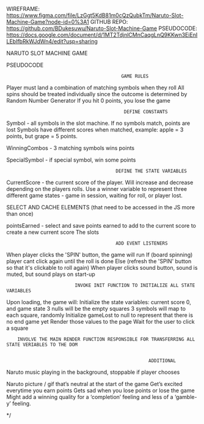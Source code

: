 
WIREFRAME: https://www.figma.com/file/LzGgt5KdB81m0cQzQubkTm/Naruto-Slot-Machine-Game?node-id=0%3A1
GITHUB REPO: https://github.com/BDukesuwu/Naruto-Slot-Machine-Game
PSEUDOCODE: https://docs.google.com/document/d/1MT2TdjnlCMnCaqgLnQ9KKwn3EiEnILEbIfbRkWJdWn4/edit?usp=sharing

NARUTO SLOT MACHINE GAME

PSEUDOCODE

                                              GAME RULES
Player must land a combination of matching symbols when they roll
All spins should be treated individually since the outcome is determined by Random Number Generator
If you hit 0 points, you lose the game


                                               DEFINE CONSTANTS

Symbol - all symbols in the slot machine.
If no symbols match, points are lost
Symbols have different scores when matched, example: apple = 3 points, but grape = 5 points.

WinningCombos - 3 matching symbols wins points

SpecialSymbol - if special symbol, win some points 


                                            DEFINE THE STATE VARIABLES

CurrentScore - the current score of the player. Will increase and decrease depending on the players rolls.
Use a winner variable to represent three different game states - game in session, waiting for roll, or player lost.

SELECT AND CACHE ELEMENTS (that need to be accessed in the JS more than once)

pointsEarned - select and save points earned to add to the current score to create a new current score
The slots

                                            ADD EVENT LISTENERS

When player clicks the 'SPIN' button, the game will run
If (board spinning) player cant click again until the roll is done
Else (refresh the 'SPIN' button so that it's clickable to roll again)
When player clicks sound button, sound is muted, but sound plays on start-up





                             INVOKE INIT FUNCTION TO INITIALIZE ALL STATE VARIABLES

Upon loading, the game will:
Initialize the state variables: current score 0, and game state
3 nulls will be the empty squares
3 symbols will map to each square, randomly
Initialize gameLost to null to represent that there is no end game yet
Render those values to the page
Wait for the user to click a square

        INVOLVE THE MAIN RENDER FUNCTION RESPONSIBLE FOR TRANSFERRING ALL STATE VERIABLES TO THE DOM


                                                        ADDITIONAL
Naruto music playing in the background, stoppable if player chooses

Naruto picture / gif that’s neutral at the start of the game
Get’s excited everytime you earn points
Gets sad when you lose points or lose the game
Might add a winning quality for a ‘completion’ feeling and less of a ‘gamble-y’ feeling.













*/
